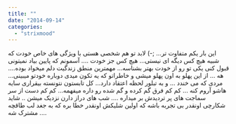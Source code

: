 ```yaml
---
title: ""
date: "2014-09-14"
categories: 
  - "strixmood"
---
```


این بار یکم متفاوت تر... ;-) لابد تو هم شخصی هستی با ویژگی های خاص خودت که شبیه هیچ کس دیگه ای نیستی... هیچ کس جز خودت .... آسمونم که پایین بیاد نمیتونی قبول کنی یکی تو رو از خودت بهتر بشناسه... مهمترین منطق زندگیت دلم میخواد بوده.... هه ... از این پهلو به اون پهلو میشی و خاطراتو که یه تکون میدی دوباره خودتو میبینی... مردی که می خندد ... و به تبلور لحظه اعتقاد دارد... کل تابستون نتونسته بیقراری سایه هاشو آروم کنه ... کم کم فرق گم کرده و گم شده رو داره میفهمه... کم کم دست از سر سماجت های پر تردیدش بر میداره .... شب های دراز دارن نزدیک میشن .. شاید شکارچی اونقدر بی تجربه باشه که اولین شلیکش اونقدر خطا بره که به جغد لب طاقچه مشترک شه ....
